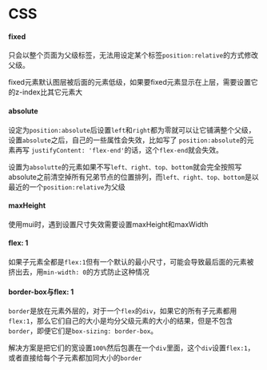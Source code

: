 # CSS

#### fixed

只会以整个页面为父级标签，无法用设定某个标签`position:relative`的方式修改父级。

fixed元素默认图层被后面的元素低级，如果要fixed元素显示在上层，需要设置它的z-index比其它元素大



####  absolute

设定为`position:absolute`后设置`left`和`right`都为零就可以让它铺满整个父级，设置`absolute`之后，自己的一些属性会失效，比如写了 `position:absolute`的元素再写 `justifyContent: 'flex-end'`的话，这个`flex-end`就会失效。

设置为`absolutte`的元素如果不写`left、right、top、bottom`就会完全按照写absolute之前清空掉所有兄弟节点的位置排列，而`left、right、top、bottom`是以最近的一个`position:relative`为父级

#### maxHeight

使用mui时，遇到设置尺寸失效需要设置maxHeight和maxWidth



#### flex: 1

如果子元素全都是`flex:1`但有一个默认的最小尺寸，可能会导致最后面的元素被挤出去，用`min-width: 0`的方式防止这种情况



#### border-box与flex: 1

`border`是放在元素外层的，对于一个`flex`的`div`，如果它的所有子元素都用`flex:1`，那么它们自己的大小是均分父级元素的大小的结果，但是不包含`border`，即便它们是`box-sizing: border-box`。

解决方案是把它们的宽设置`100%`然后包裹在一个`div`里面，这个`div`设置`flex:1`，或者直接给每个子元素都加同大小的`border`